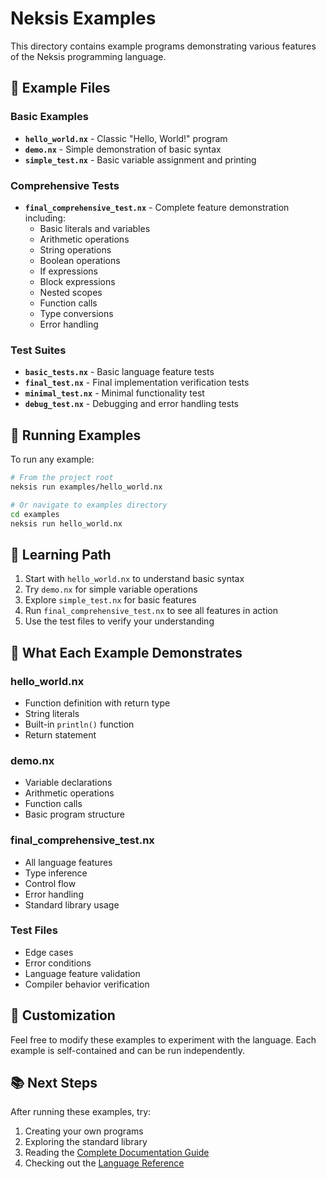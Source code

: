 # Neksis Examples

This directory contains example programs demonstrating various features of the Neksis programming language.

## 📁 Example Files

### **Basic Examples**
- **`hello_world.nx`** - Classic "Hello, World!" program
- **`demo.nx`** - Simple demonstration of basic syntax
- **`simple_test.nx`** - Basic variable assignment and printing

### **Comprehensive Tests**
- **`final_comprehensive_test.nx`** - Complete feature demonstration including:
  - Basic literals and variables
  - Arithmetic operations
  - String operations
  - Boolean operations
  - If expressions
  - Block expressions
  - Nested scopes
  - Function calls
  - Type conversions
  - Error handling

### **Test Suites**
- **`basic_tests.nx`** - Basic language feature tests
- **`final_test.nx`** - Final implementation verification tests
- **`minimal_test.nx`** - Minimal functionality test
- **`debug_test.nx`** - Debugging and error handling tests

## 🚀 Running Examples

To run any example:

```bash
# From the project root
neksis run examples/hello_world.nx

# Or navigate to examples directory
cd examples
neksis run hello_world.nx
```

## 📖 Learning Path

1. Start with `hello_world.nx` to understand basic syntax
2. Try `demo.nx` for simple variable operations
3. Explore `simple_test.nx` for basic features
4. Run `final_comprehensive_test.nx` to see all features in action
5. Use the test files to verify your understanding

## 🎯 What Each Example Demonstrates

### **hello_world.nx**
- Function definition with return type
- String literals
- Built-in `println()` function
- Return statement

### **demo.nx**
- Variable declarations
- Arithmetic operations
- Function calls
- Basic program structure

### **final_comprehensive_test.nx**
- All language features
- Type inference
- Control flow
- Error handling
- Standard library usage

### **Test Files**
- Edge cases
- Error conditions
- Language feature validation
- Compiler behavior verification

## 🔧 Customization

Feel free to modify these examples to experiment with the language. Each example is self-contained and can be run independently.

## 📚 Next Steps

After running these examples, try:
1. Creating your own programs
2. Exploring the standard library
3. Reading the [Complete Documentation Guide](../NEKSIS_COMPLETE_GUIDE.txt)
4. Checking out the [Language Reference](../docs/reference/syntax.md) 